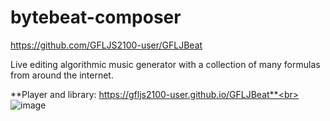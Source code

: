# bytebeat-composer
https://github.com/GFLJS2100-user/GFLJBeat

Live editing algorithmic music generator with a collection of many formulas from around the internet.

**Player and library: https://gfljs2100-user.github.io/GFLJBeat**<br>
![image](https://github.com/user-attachments/assets/2ecc108a-a1f6-4683-ab33-ccbfc98a669e)
